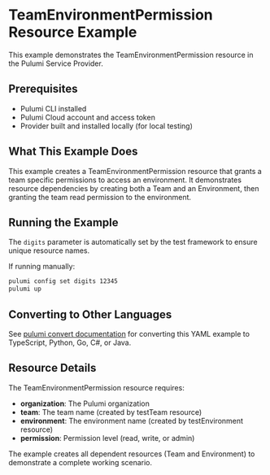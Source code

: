 # TeamEnvironmentPermission Resource Example

This example demonstrates the TeamEnvironmentPermission resource in the Pulumi Service Provider.

## Prerequisites

- Pulumi CLI installed
- Pulumi Cloud account and access token
- Provider built and installed locally (for local testing)

## What This Example Does

This example creates a TeamEnvironmentPermission resource that grants a team specific permissions to access an environment. It demonstrates resource dependencies by creating both a Team and an Environment, then granting the team read permission to the environment.

## Running the Example

The `digits` parameter is automatically set by the test framework to ensure unique resource names.

If running manually:

```bash
pulumi config set digits 12345
pulumi up
```

## Converting to Other Languages

See [pulumi convert documentation](https://www.pulumi.com/docs/iac/cli/commands/pulumi_convert/) for converting this YAML example to TypeScript, Python, Go, C#, or Java.

## Resource Details

The TeamEnvironmentPermission resource requires:
- **organization**: The Pulumi organization
- **team**: The team name (created by testTeam resource)
- **environment**: The environment name (created by testEnvironment resource)
- **permission**: Permission level (read, write, or admin)

The example creates all dependent resources (Team and Environment) to demonstrate a complete working scenario.
